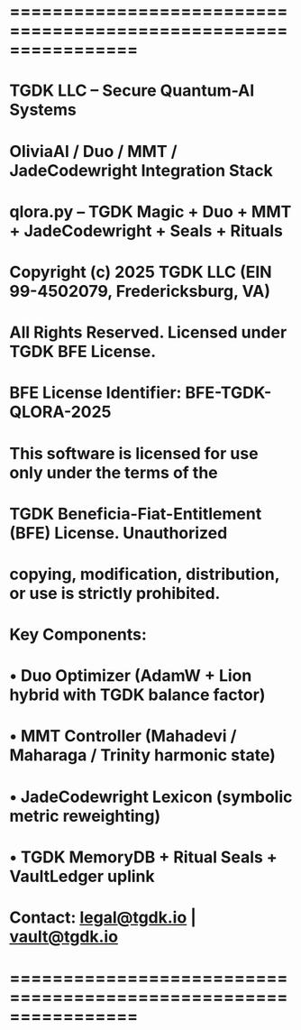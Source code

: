# ================================================================
# TGDK LLC – Secure Quantum-AI Systems
# OliviaAI / Duo / MMT / JadeCodewright Integration Stack
# 
# qlora.py – TGDK Magic + Duo + MMT + JadeCodewright + Seals + Rituals
#
# Copyright (c) 2025 TGDK LLC (EIN 99-4502079, Fredericksburg, VA)
# All Rights Reserved. Licensed under TGDK BFE License.
#
# BFE License Identifier: BFE-TGDK-QLORA-2025
# 
# This software is licensed for use only under the terms of the
# TGDK Beneficia-Fiat-Entitlement (BFE) License. Unauthorized
# copying, modification, distribution, or use is strictly prohibited.
#
# Key Components:
#   • Duo Optimizer (AdamW + Lion hybrid with TGDK balance factor)
#   • MMT Controller (Mahadevi / Maharaga / Trinity harmonic state)
#   • JadeCodewright Lexicon (symbolic metric reweighting)
#   • TGDK MemoryDB + Ritual Seals + VaultLedger uplink
#
# Contact: legal@tgdk.io | vault@tgdk.io
# ================================================================
